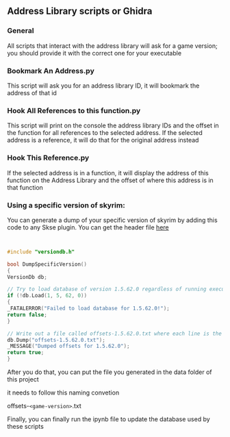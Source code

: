 ## Address Library scripts or Ghidra

### General

All scripts that interact with the address library will ask for a game version; you should provide it with the correct one for your executable

### Bookmark An Address.py

This script will ask you for an address library ID, it will bookmark the address of that id

### Hook All References to this function.py

This script will print on the console the address library IDs and the offset in the function for all references to the selected address. If the selected address is a reference, it will do that for the original address instead

### Hook This Reference.py

If the selected address is in a function, it will display the address of this function on the Address Library and the offset of where this address is in that function

### Using a specific version of skyrim:

You can generate a dump of your specific version of skyrim by adding this code to any Skse plugin. You can get the header file [here](https://www.nexusmods.com/skyrimspecialedition/mods/32444?tab=files)

```c++


#include "versiondb.h"

bool DumpSpecificVersion()
{
VersionDb db;

// Try to load database of version 1.5.62.0 regardless of running executable version.
if (!db.Load(1, 5, 62, 0))
{
_FATALERROR("Failed to load database for 1.5.62.0!");
return false;
}

// Write out a file called offsets-1.5.62.0.txt where each line is the ID and offset.
db.Dump("offsets-1.5.62.0.txt");
_MESSAGE("Dumped offsets for 1.5.62.0");
return true;
}
```

After you do that, you can put the file you generated in the data folder of this project

it needs to follow this naming convetion

offsets-`<game-version>`.txt

Finally, you can finally run the ipynb file to update the database used by these scripts
